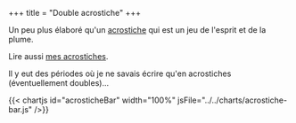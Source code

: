 +++
title = "Double acrostiche"
+++

Un peu plus élaboré qu'un [acrostiche](https://fr.wikipedia.org/wiki/Acrostiche) qui est un jeu de l'esprit et de la plume.

Lire aussi [mes acrostiches](/tags/acrostiche).

Il y eut des périodes où je ne savais écrire qu'en acrostiches (éventuellement doubles)...

{{< chartjs id="acrosticheBar" width="100%" jsFile="../../charts/acrostiche-bar.js" />}}
